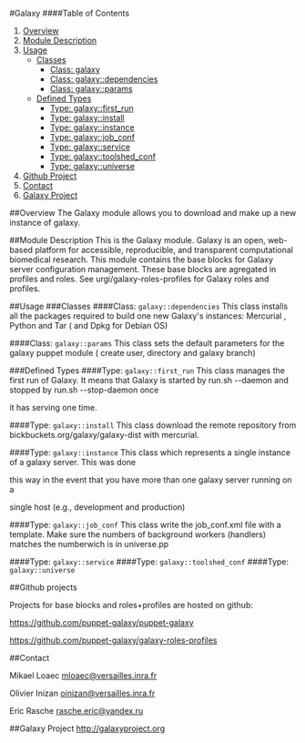 #Galaxy
####Table of Contents
1. [Overview](#overview)
2. [Module Description](#module-description)
3. [Usage](#usage)
    * [Classes](#classes)
        * [Class: galaxy](#class-galaxy)
        * [Class: galaxy::dependencies](#class-galaxydependencies)
        * [Class: galaxy::params](#class-galaxyparams)
    * [Defined Types](#defined-types)
        * [Type: galaxy::first_run](#type-galaxyfirst_run)
        * [Type: galaxy::install](#type-galaxyinstall)
        * [Type: galaxy::instance](#type-galaxyinstance)
        * [Type: galaxy::job_conf](#type-galaxyjob_conf)
        * [Type: galaxy::service](#type-galaxyservice)
        * [Type: galaxy::toolshed_conf](#type-galaxytoolshed_conf)
        * [Type: galaxy::universe](#type-galaxyuniverse)
7. [Github Project](#github-project)
8. [Contact](#contact)
9. [Galaxy Project](#galaxy-project)

##Overview
The Galaxy module allows you to download and make up a new instance of galaxy.

##Module Description
This is the Galaxy module. Galaxy is an open, web-based platform for accessible, reproducible, and transparent computational biomedical research.
This module contains the base blocks for Galaxy server configuration management. 
These base blocks are agregated in profiles and roles.
See urgi/galaxy-roles-profiles for Galaxy roles and profiles.

##Usage
###Classes
####Class: `galaxy::dependencies`
This class installs all the packages required to build one new Galaxy's instances: Mercurial , Python and Tar ( and Dpkg for Debian OS)

####Class: `galaxy::params`
This class sets the default parameters for the galaxy puppet module ( create user, directory and galaxy branch)

###Defined Types
####Type: `galaxy::first_run`
This class manages the first run of Galaxy. It means that Galaxy is started by run.sh --daemon and stopped by run.sh --stop-daemon once 

it has serving one time.

####Type: `galaxy::install`
This class download the remote repository from bickbuckets.org/galaxy/galaxy-dist with mercurial.

####Type: `galaxy::instance`
This class which represents a single instance of a galaxy server. This was done

this way in the event that you have more than one galaxy server running on a

single host (e.g., development and production)

####Type: `galaxy::job_conf`
This class write the job_conf.xml file with a template. Make sure the numbers of background workers (handlers) matches the numberwich is in universe.pp

####Type: `galaxy::service`
####Type: `galaxy::toolshed_conf`
####Type: `galaxy::universe`


##Github projects


Projects for base blocks and roles+profiles are hosted on github:


https://github.com/puppet-galaxy/puppet-galaxy


https://github.com/puppet-galaxy/galaxy-roles-profiles


##Contact

Mikael Loaec   mloaec@versailles.inra.fr


Olivier Inizan oinizan@versailles.inra.fr


Eric Rasche    rasche.eric@yandex.ru

##Galaxy Project 
http://galaxyproject.org
